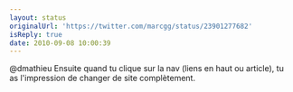 ```yaml
---
layout: status
originalUrl: 'https://twitter.com/marcgg/status/23901277682'
isReply: true
date: 2010-09-08 10:00:39
---
```


@dmathieu Ensuite quand tu clique sur la nav (liens en haut ou article), tu as l'impression de changer de site complètement.
